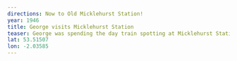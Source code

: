 ```yaml
---
directions: Now to Old Micklehurst Station!
year: 1946
title: George visits Micklehurst Station
teaser: George was spending the day train spotting at Micklehurst Station – he liked the hubbub of the station and the goods yard next to it.
lat: 53.51507
lon: -2.03585
---
```

